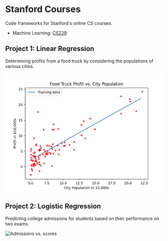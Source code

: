 # Stanford Courses

Code frameworks for Stanford's online CS courses.

- Machine Learning: [CS229](https://www.coursera.org/learn/machine-learning/home/welcome)

## Project 1: Linear Regression

Determining profits from a food truck by considering the populations of various cities.

![Profit vs. population](https://github.com/altareen/stanfordcourses/blob/main/machineLearningCS229/project1Python/profitVsPopulation.png)


## Project 2: Logistic Regression

Predicting college admissions for students based on their performance on two exams.

![Admissions vs. scores]()

